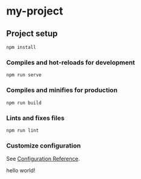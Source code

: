 <!--
 * @Description: 
 * @Author: PeterYoung
 * @Date: 2021-03-16 23:14:46
 * @LastEditTime: 2021-03-16 23:23:15
 * @LastEditors: PeterYoung
-->
# my-project

## Project setup
```
npm install
```

### Compiles and hot-reloads for development
```
npm run serve
```

### Compiles and minifies for production
```
npm run build
```

### Lints and fixes files
```
npm run lint
```

### Customize configuration
See [Configuration Reference](https://cli.vuejs.org/config/).

hello world!
